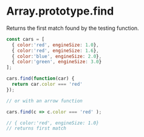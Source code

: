 # Array.prototype.find

Returns the first match found by the testing function.

```javascript
const cars = [
  { color:'red', engineSize: 1.0},
  { color:'red', engineSize: 1.6},
  { color:'blue', engineSize: 2.0},
  { color:'green', engineSize: 3.0}
];

cars.find(function(car) {
  return car.color === 'red'
});

// or with an arrow function

cars.find(c => c.color === 'red' );

// { color:'red', engineSize: 1.0}
// returns first match
```
